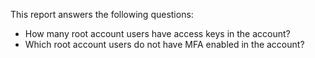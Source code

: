 This report answers the following questions:

- How many root account users have access keys in the account?
- Which root account users do not have MFA enabled in the account?
